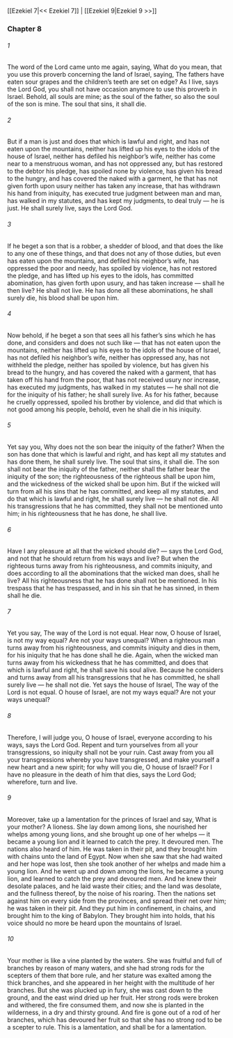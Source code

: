 [[Ezekiel 7|<< Ezekiel 7]]  |  [[Ezekiel 9|Ezekiel 9 >>]]

### Chapter 8
###### 1
The word of the Lord came unto me again, saying, What do you mean, that you use this proverb concerning the land of Israel, saying, The fathers have eaten sour grapes and the children’s teeth are set on edge? As I live, says the Lord God, you shall not have occasion anymore to use this proverb in Israel. Behold, all souls are mine; as the soul of the father, so also the soul of the son is mine. The soul that sins, it shall die.

###### 2
But if a man is just and does that which is lawful and right, and has not eaten upon the mountains, neither has lifted up his eyes to the idols of the house of Israel, neither has defiled his neighbor’s wife, neither has come near to a menstruous woman, and has not oppressed any, but has restored to the debtor his pledge, has spoiled none by violence, has given his bread to the hungry, and has covered the naked with a garment, he that has not given forth upon usury neither has taken any increase, that has withdrawn his hand from iniquity, has executed true judgment between man and man, has walked in my statutes, and has kept my judgments, to deal truly — he is just. He shall surely live, says the Lord God.

###### 3
If he beget a son that is a robber, a shedder of blood, and that does the like to any one of these things, and that does not any of those duties, but even has eaten upon the mountains, and defiled his neighbor’s wife, has oppressed the poor and needy, has spoiled by violence, has not restored the pledge, and has lifted up his eyes to the idols, has committed abomination, has given forth upon usury, and has taken increase — shall he then live? He shall not live. He has done all these abominations, he shall surely die, his blood shall be upon him.

###### 4
Now behold, if he beget a son that sees all his father’s sins which he has done, and considers and does not such like — that has not eaten upon the mountains, neither has lifted up his eyes to the idols of the house of Israel, has not defiled his neighbor’s wife, neither has oppressed any, has not withheld the pledge, neither has spoiled by violence, but has given his bread to the hungry, and has covered the naked with a garment, that has taken off his hand from the poor, that has not received usury nor increase, has executed my judgments, has walked in my statutes — he shall not die for the iniquity of his father; he shall surely live. As for his father, because he cruelly oppressed, spoiled his brother by violence, and did that which is not good among his people, behold, even he shall die in his iniquity.

###### 5
Yet say you, Why does not the son bear the iniquity of the father? When the son has done that which is lawful and right, and has kept all my statutes and has done them, he shall surely live. The soul that sins, it shall die. The son shall not bear the iniquity of the father, neither shall the father bear the iniquity of the son; the righteousness of the righteous shall be upon him, and the wickedness of the wicked shall be upon him. But if the wicked will turn from all his sins that he has committed, and keep all my statutes, and do that which is lawful and right, he shall surely live — he shall not die. All his transgressions that he has committed, they shall not be mentioned unto him; in his righteousness that he has done, he shall live.

###### 6
Have I any pleasure at all that the wicked should die? — says the Lord God, and not that he should return from his ways and live? But when the righteous turns away from his righteousness, and commits iniquity, and does according to all the abominations that the wicked man does, shall he live? All his righteousness that he has done shall not be mentioned. In his trespass that he has trespassed, and in his sin that he has sinned, in them shall he die.

###### 7
Yet you say, The way of the Lord is not equal. Hear now, O house of Israel, is not my way equal? Are not your ways unequal? When a righteous man turns away from his righteousness, and commits iniquity and dies in them, for his iniquity that he has done shall he die. Again, when the wicked man turns away from his wickedness that he has committed, and does that which is lawful and right, he shall save his soul alive. Because he considers and turns away from all his transgressions that he has committed, he shall surely live — he shall not die. Yet says the house of Israel, The way of the Lord is not equal. O house of Israel, are not my ways equal? Are not your ways unequal?

###### 8
Therefore, I will judge you, O house of Israel, everyone according to his ways, says the Lord God. Repent and turn yourselves from all your transgressions, so iniquity shall not be your ruin. Cast away from you all your transgressions whereby you have transgressed, and make yourself a new heart and a new spirit; for why will you die, O house of Israel? For I have no pleasure in the death of him that dies, says the Lord God; wherefore, turn and live.

###### 9
Moreover, take up a lamentation for the princes of Israel and say, What is your mother? A lioness. She lay down among lions, she nourished her whelps among young lions, and she brought up one of her whelps — it became a young lion and it learned to catch the prey. It devoured men. The nations also heard of him. He was taken in their pit, and they brought him with chains unto the land of Egypt. Now when she saw that she had waited and her hope was lost, then she took another of her whelps and made him a young lion. And he went up and down among the lions, he became a young lion, and learned to catch the prey and devoured men. And he knew their desolate palaces, and he laid waste their cities; and the land was desolate, and the fullness thereof, by the noise of his roaring. Then the nations set against him on every side from the provinces, and spread their net over him; he was taken in their pit. And they put him in confinement, in chains, and brought him to the king of Babylon. They brought him into holds, that his voice should no more be heard upon the mountains of Israel.

###### 10
Your mother is like a vine planted by the waters. She was fruitful and full of branches by reason of many waters, and she had strong rods for the scepters of them that bore rule, and her stature was exalted among the thick branches, and she appeared in her height with the multitude of her branches. But she was plucked up in fury, she was cast down to the ground, and the east wind dried up her fruit. Her strong rods were broken and withered, the fire consumed them, and now she is planted in the wilderness, in a dry and thirsty ground. And fire is gone out of a rod of her branches, which has devoured her fruit so that she has no strong rod to be a scepter to rule. This is a lamentation, and shall be for a lamentation.